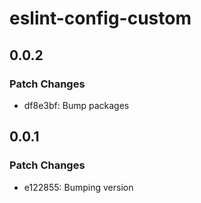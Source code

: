 # eslint-config-custom

## 0.0.2

### Patch Changes

- df8e3bf: Bump packages

## 0.0.1

### Patch Changes

- e122855: Bumping version
